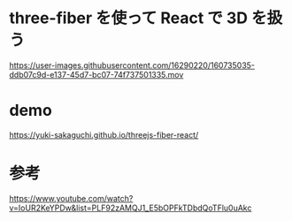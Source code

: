 # three-fiber を使って React で 3D を扱う

https://user-images.githubusercontent.com/16290220/160735035-ddb07c9d-e137-45d7-bc07-74f737501335.mov


# demo
https://yuki-sakaguchi.github.io/threejs-fiber-react/


# 参考
https://www.youtube.com/watch?v=IoUR2KeYPDw&list=PLF92zAMQJ1_E5bOPFkTDbdQoTFlu0uAkc

